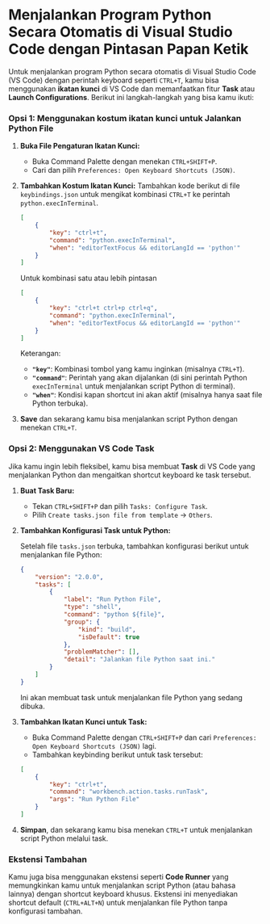 # Menjalankan Program Python Secara Otomatis di Visual Studio Code dengan Pintasan Papan Ketik

Untuk menjalankan program Python secara otomatis di Visual Studio Code (VS Code) dengan perintah keyboard seperti `CTRL+T`, kamu bisa menggunakan **ikatan kunci** di VS Code dan memanfaatkan fitur **Task** atau **Launch Configurations**. Berikut ini langkah-langkah yang bisa kamu ikuti:

### Opsi 1: Menggunakan kostum ikatan kunci untuk Jalankan Python File

1. **Buka File Pengaturan Ikatan Kunci:**
   
   - Buka Command Palette dengan menekan `CTRL+SHIFT+P`.
   - Cari dan pilih `Preferences: Open Keyboard Shortcuts (JSON)`.

2. **Tambahkan Kostum Ikatan Kunci:**
   Tambahkan kode berikut di file `keybindings.json` untuk mengikat kombinasi `CTRL+T` ke perintah `python.execInTerminal`.
   
   ```json
   [
       {
           "key": "ctrl+t",
           "command": "python.execInTerminal",
           "when": "editorTextFocus && editorLangId == 'python'"
       }
   ]
   ```
   
   Untuk kombinasi satu atau lebih pintasan
   
   ```json
   [
       {
           "key": "ctrl+t ctrl+p ctrl+q",
           "command": "python.execInTerminal",
           "when": "editorTextFocus && editorLangId == 'python'"
       }
   ]
   ```
   
   Keterangan:
   
   - **`"key"`**: Kombinasi tombol yang kamu inginkan (misalnya `CTRL+T`).
   - **`"command"`**: Perintah yang akan dijalankan (di sini perintah Python `execInTerminal` untuk menjalankan script Python di terminal).
   - **`"when"`**: Kondisi kapan shortcut ini akan aktif (misalnya hanya saat file Python terbuka).

3. **Save** dan sekarang kamu bisa menjalankan script Python dengan menekan `CTRL+T`.

### Opsi 2: Menggunakan VS Code Task

Jika kamu ingin lebih fleksibel, kamu bisa membuat **Task** di VS Code yang menjalankan Python dan mengaitkan shortcut keyboard ke task tersebut.

1. **Buat Task Baru:**
   
   - Tekan `CTRL+SHIFT+P` dan pilih `Tasks: Configure Task`.
   - Pilih `Create tasks.json file from template` → `Others`.

2. **Tambahkan Konfigurasi Task untuk Python:**
   
   Setelah file `tasks.json` terbuka, tambahkan konfigurasi berikut untuk menjalankan file Python:
   
   ```json
   {
       "version": "2.0.0",
       "tasks": [
           {
               "label": "Run Python File",
               "type": "shell",
               "command": "python ${file}",
               "group": {
                   "kind": "build",
                   "isDefault": true
               },
               "problemMatcher": [],
               "detail": "Jalankan file Python saat ini."
           }
       ]
   }
   ```
   
   Ini akan membuat task untuk menjalankan file Python yang sedang dibuka.

3. **Tambahkan Ikatan Kunci untuk Task:**
   
   - Buka Command Palette dengan `CTRL+SHIFT+P` dan cari `Preferences: Open Keyboard Shortcuts (JSON)` lagi.
   - Tambahkan keybinding berikut untuk task tersebut:
   
   ```json
   [
       {
           "key": "ctrl+t",
           "command": "workbench.action.tasks.runTask",
           "args": "Run Python File"
       }
   ]
   ```

4. **Simpan**, dan sekarang kamu bisa menekan `CTRL+T` untuk menjalankan script Python melalui task.

### Ekstensi Tambahan

Kamu juga bisa menggunakan ekstensi seperti **Code Runner** yang memungkinkan kamu untuk menjalankan script Python (atau bahasa lainnya) dengan shortcut keyboard khusus. Ekstensi ini menyediakan shortcut default (`CTRL+ALT+N`) untuk menjalankan file Python tanpa konfigurasi tambahan.

